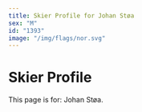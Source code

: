 ```yaml
---
title: Skier Profile for Johan Støa
sex: "M"
id: "1393"
image: "/img/flags/nor.svg" 
---
```


# Skier Profile

This page is for: Johan Støa.
    
